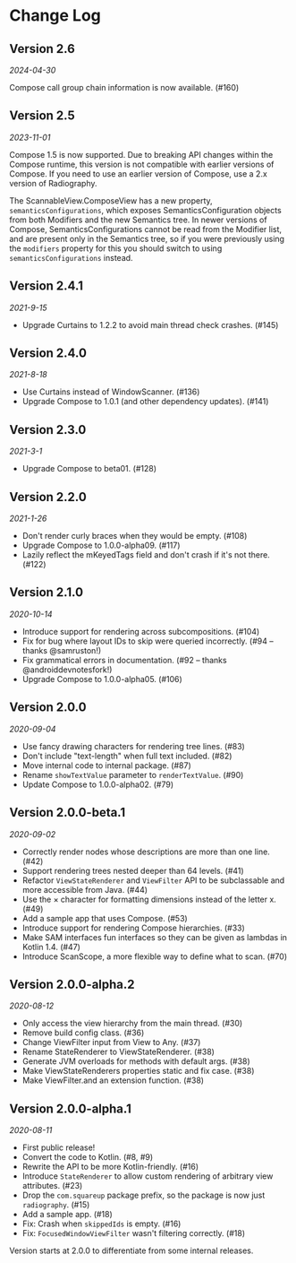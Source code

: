 Change Log
==========

Version 2.6
-----------

_2024-04-30_

Compose call group chain information is now available. (#160)

Version 2.5
-------------

_2023-11-01_

Compose 1.5 is now supported. Due to breaking API changes within the Compose runtime, this version
is not compatible with earlier versions of Compose. If you need to use an earlier version of Compose,
use a 2.x version of Radiography.

The ScannableView.ComposeView has a new property, `semanticsConfigurations`, which exposes SemanticsConfiguration objects
from both Modifiers and the new Semantics tree. In newer versions of Compose, SemanticsConfigurations cannot
be read from the Modifier list, and are present only in the Semantics tree, 
so if you were previously using the `modifiers` property for this you should switch to
using `semanticsConfigurations` instead.

Version 2.4.1
-------------

_2021-9-15_

* Upgrade Curtains to 1.2.2 to avoid main thread check crashes. (#145)

Version 2.4.0
-------------

_2021-8-18_

* Use Curtains instead of WindowScanner. (#136)
* Upgrade Compose to 1.0.1 (and other dependency updates). (#141)

Version 2.3.0
-------------

_2021-3-1_

* Upgrade Compose to beta01. (#128)

Version 2.2.0
-------------

_2021-1-26_

* Don't render curly braces when they would be empty. (#108)
* Upgrade Compose to 1.0.0-alpha09. (#117)
* Lazily reflect the mKeyedTags field and don't crash if it's not there. (#122)

Version 2.1.0
-------------

_2020-10-14_

* Introduce support for rendering across subcompositions. (#104)
* Fix for bug where layout IDs to skip were queried incorrectly. (#94 – thanks @samruston!)
* Fix grammatical errors in documentation. (#92 – thanks @androiddevnotesfork!)
* Upgrade Compose to 1.0.0-alpha05. (#106)

Version 2.0.0
-------------

_2020-09-04_

* Use fancy drawing characters for rendering tree lines. (#83)
* Don't include "text-length" when full text included. (#82)
* Move internal code to internal package. (#87)
* Rename `showTextValue` parameter to `renderTextValue`. (#90)
* Update Compose to 1.0.0-alpha02. (#79)

Version 2.0.0-beta.1
--------------------

_2020-09-02_

* Correctly render nodes whose descriptions are more than one line. (#42)
* Support rendering trees nested deeper than 64 levels. (#41)
* Refactor `ViewStateRenderer` and `ViewFilter` API to be subclassable and more accessible from
  Java. (#44)
* Use the × character for formatting dimensions instead of the letter x. (#49)
* Add a sample app that uses Compose. (#53)
* Introduce support for rendering Compose hierarchies. (#33)
* Make SAM interfaces fun interfaces so they can be given as lambdas in Kotlin 1.4. (#47)
* Introduce ScanScope, a more flexible way to define what to scan. (#70)

Version 2.0.0-alpha.2
---------------------

_2020-08-12_

* Only access the view hierarchy from the main thread. (#30)
* Remove build config class. (#36)
* Change ViewFilter input from View to Any. (#37)
* Rename StateRenderer to ViewStateRenderer. (#38)
* Generate JVM overloads for methods with default args. (#38)
* Make ViewStateRenderers properties static and fix case. (#38)
* Make ViewFilter.and an extension function. (#38)

Version 2.0.0-alpha.1
---------------------

_2020-08-11_

* First public release!
* Convert the code to Kotlin. (#8, #9)
* Rewrite the API to be more Kotlin-friendly. (#16)
* Introduce `StateRenderer` to allow custom rendering of arbitrary view attributes. (#23)
* Drop the `com.squareup` package prefix, so the package is now just `radiography`. (#15)
* Add a sample app. (#18)
* Fix: Crash when `skippedIds` is empty. (#16)
* Fix: `FocusedWindowViewFilter` wasn't filtering correctly. (#18)

Version starts at 2.0.0 to differentiate from some internal releases.
